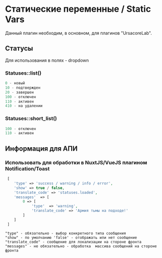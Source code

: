 # Статические переменные / Static Vars

Данный плагин необходим, в основном, для плагинов "UrsacoreLab".

## Статусы

Для использования в полях - dropdown

### Statuses::list()

```php
0 - новый
10 - подтвержден
20 - завершен
100 - отключен
110 - активен
410 - на удалении
```

### Statuses::short_list()

```php
100 - отключен
110 - активен
```

## Информация для АПИ

### Использовать для обработки в NuxtJS/VueJS плагином Notification/Toast

```php
 [
    'type' => 'success / warning / info / error',
    'show' => true / false,
    'translate_code' => 'statuses.loaded',
    'messages'  => [
        0 => [
            'type'  => 'warning',
            'translate_code' => 'Армия тьмы на подходе!'
        ]
    ]
 ]
```

```
"type" - обязательно - выбор конкретного типа сообщения
"show" - по умолчанию 'false' - отображать или нет сообщение
"translate_code" - сообщение для локализации на стороне фронта
"messages" - не обязательно - обработка  массива сообщений на стороне фронта
```
